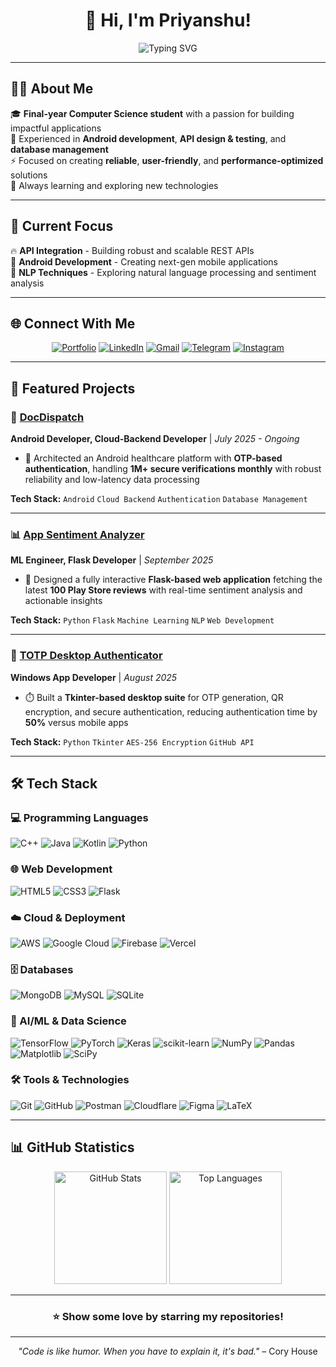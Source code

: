 <div align="center">
  
# 👋 Hi, I'm Priyanshu!

<img src="https://readme-typing-svg.demolab.com?font=Fira+Code&pause=1000&color=F7F7F7&center=true&vCenter=true&width=600&lines=Building+scalable+APIs+one+endpoint+at+a+time+%F0%9F%9A%80;Debugging+is+like+being+a+detective+%F0%9F%94%8D;Turning+coffee+into+code+since+forever+%E2%98%95;Creating+Android+apps+that+users+love+%F0%9F%93%B1" alt="Typing SVG" />

</div>

---

## 🙋‍♂️ About Me

🎓 **Final-year Computer Science student** with a passion for building impactful applications  
📱 Experienced in **Android development**, **API design & testing**, and **database management**  
⚡ Focused on creating **reliable**, **user-friendly**, and **performance-optimized** solutions  
🌱 Always learning and exploring new technologies  

---

## 🎯 Current Focus

🔥 **API Integration** - Building robust and scalable REST APIs  
📱 **Android Development** - Creating next-gen mobile applications  
🤖 **NLP Techniques** - Exploring natural language processing and sentiment analysis  

---

## 🌐 Connect With Me

<div align="center">

[![Portfolio](https://img.shields.io/badge/Portfolio-FF5722?style=for-the-badge&logo=todoist&logoColor=white)](https://ppriyanshu26.online)
[![LinkedIn](https://img.shields.io/badge/LinkedIn-0077B5?style=for-the-badge&logo=linkedin&logoColor=white)](https://linkedin.com/in/ppriyanshu26)
[![Gmail](https://img.shields.io/badge/Gmail-D14836?style=for-the-badge&logo=gmail&logoColor=white)](mailto:priyampriyanshu1126@gmail.com)
[![Telegram](https://img.shields.io/badge/Telegram-2CA5E0?style=for-the-badge&logo=telegram&logoColor=white)](https://t.me/ppriyanshu26)
[![Instagram](https://img.shields.io/badge/Instagram-E4405F?style=for-the-badge&logo=instagram&logoColor=white)](https://instagram.com/ppriyanshu26_)

</div>

---

## 🚀 Featured Projects

### 🏥 [DocDispatch](https://github.com/yashpreeto7/DocDispatch)
**Android Developer, Cloud-Backend Developer** | *July 2025 - Ongoing*

- 🔐 Architected an Android healthcare platform with **OTP-based authentication**, handling **1M+ secure verifications monthly** with robust reliability and low-latency data processing

**Tech Stack:** `Android` `Cloud Backend` `Authentication` `Database Management`

---

### 📊 [App Sentiment Analyzer](https://github.com/ppriyanshu26/SentimentAnalyzer)
**ML Engineer, Flask Developer** | *September 2025*

- 🎯 Designed a fully interactive **Flask-based web application** fetching the latest **100 Play Store reviews** with real-time sentiment analysis and actionable insights

**Tech Stack:** `Python` `Flask` `Machine Learning` `NLP` `Web Development`

---

### 🔐 [TOTP Desktop Authenticator](https://github.com/ppriyanshu26/AuthPublic)
**Windows App Developer** | *August 2025*

- ⏱️ Built a **Tkinter-based desktop suite** for OTP generation, QR encryption, and secure authentication, reducing authentication time by **50%** versus mobile apps

**Tech Stack:** `Python` `Tkinter` `AES-256 Encryption` `GitHub API`

---

## 🛠️ Tech Stack

### 💻 Programming Languages
![C++](https://img.shields.io/badge/C++-%2300599C.svg?style=flat&logo=c%2B%2B&logoColor=white)
![Java](https://img.shields.io/badge/Java-%23ED8B00.svg?style=flat&logo=openjdk&logoColor=white)
![Kotlin](https://img.shields.io/badge/Kotlin-%237F52FF.svg?style=flat&logo=kotlin&logoColor=white)
![Python](https://img.shields.io/badge/Python-3776AB?style=flat&logo=python&logoColor=white)

### 🌐 Web Development
![HTML5](https://img.shields.io/badge/HTML5-%23E34F26.svg?style=flat&logo=html5&logoColor=white)
![CSS3](https://img.shields.io/badge/CSS3-%231572B6.svg?style=flat&logo=css3&logoColor=white)
![Flask](https://img.shields.io/badge/Flask-%23000.svg?style=flat&logo=flask&logoColor=white)

### ☁️ Cloud & Deployment
![AWS](https://img.shields.io/badge/AWS-%23FF9900.svg?style=flat&logo=amazon-aws&logoColor=white)
![Google Cloud](https://img.shields.io/badge/Google_Cloud-%234285F4.svg?style=flat&logo=google-cloud&logoColor=white)
![Firebase](https://img.shields.io/badge/Firebase-%23039BE5.svg?style=flat&logo=firebase&logoColor=white)
![Vercel](https://img.shields.io/badge/Vercel-%23000000.svg?style=flat&logo=vercel&logoColor=white)

### 🗄️ Databases
![MongoDB](https://img.shields.io/badge/MongoDB-%234ea94b.svg?style=flat&logo=mongodb&logoColor=white)
![MySQL](https://img.shields.io/badge/MySQL-4479A1.svg?style=flat&logo=mysql&logoColor=white)
![SQLite](https://img.shields.io/badge/SQLite-%2307405e.svg?style=flat&logo=sqlite&logoColor=white)

### 🤖 AI/ML & Data Science
![TensorFlow](https://img.shields.io/badge/TensorFlow-%23FF6F00.svg?style=flat&logo=TensorFlow&logoColor=white)
![PyTorch](https://img.shields.io/badge/PyTorch-%23EE4C2C.svg?style=flat&logo=PyTorch&logoColor=white)
![Keras](https://img.shields.io/badge/Keras-%23D00000.svg?style=flat&logo=Keras&logoColor=white)
![scikit-learn](https://img.shields.io/badge/scikit--learn-%23F7931E.svg?style=flat&logo=scikit-learn&logoColor=white)
![NumPy](https://img.shields.io/badge/NumPy-%23013243.svg?style=flat&logo=numpy&logoColor=white)
![Pandas](https://img.shields.io/badge/Pandas-%23150458.svg?style=flat&logo=pandas&logoColor=white)
![Matplotlib](https://img.shields.io/badge/Matplotlib-%23ffffff.svg?style=flat&logo=plotly&logoColor=black)
![SciPy](https://img.shields.io/badge/SciPy-%230C55A5.svg?style=flat&logo=scipy&logoColor=white)

### 🛠️ Tools & Technologies
![Git](https://img.shields.io/badge/Git-%23F05033.svg?style=flat&logo=git&logoColor=white)
![GitHub](https://img.shields.io/badge/GitHub-%23121011.svg?style=flat&logo=github&logoColor=white)
![Postman](https://img.shields.io/badge/Postman-FF6C37?style=flat&logo=postman&logoColor=white)
![Cloudflare](https://img.shields.io/badge/Cloudflare-F38020?style=flat&logo=cloudflare&logoColor=white)
![Figma](https://img.shields.io/badge/Figma-%23F24E1E.svg?style=flat&logo=figma&logoColor=white)
![LaTeX](https://img.shields.io/badge/LaTeX-%23008080.svg?style=flat&logo=latex&logoColor=white)

---

## 📊 GitHub Statistics

<div align="center">

<img src="https://github-readme-stats.vercel.app/api?username=ppriyanshu26&theme=tokyonight&hide_border=true&include_all_commits=true&count_private=true" alt="GitHub Stats" height="180em" />

<img src="https://github-readme-stats.vercel.app/api/top-langs/?username=ppriyanshu26&theme=tokyonight&hide_border=true&include_all_commits=true&count_private=true&layout=compact" alt="Top Languages" height="180em" />

</div>

---

<div align="center">

### ⭐ Show some love by starring my repositories!

</div>

---

<div align="center">
  
*"Code is like humor. When you have to explain it, it's bad."* – Cory House

</div>